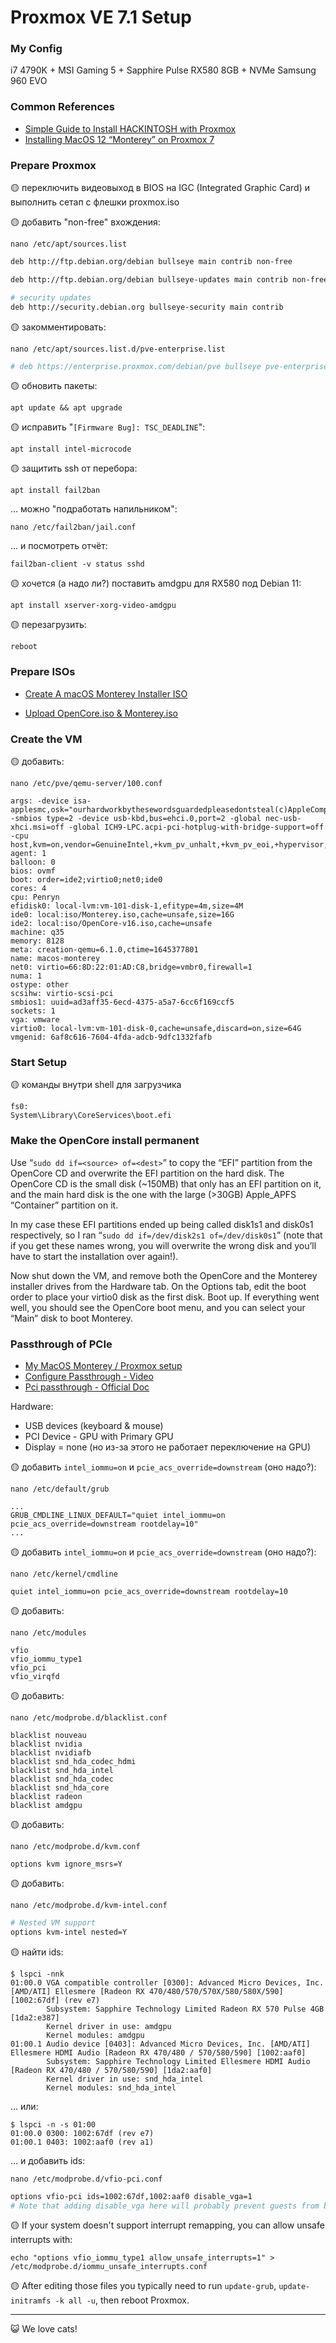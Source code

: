# Proxmox VE 7.1 Setup

### My Config

i7 4790K + MSI Gaming 5 + Sapphire Pulse RX580 8GB + NVMe Samsung 960 EVO

### Common References

- [Simple Guide to Install HACKINTOSH with Proxmox](https://www.youtube.com/watch?v=IYrSyNwhfuk)
- [Installing MacOS 12 “Monterey” on Proxmox 7](https://www.nicksherlock.com/2021/10/installing-macos-12-monterey-on-proxmox-7/)

### Prepare Proxmox

🟡 переключить видеовыход в BIOS на IGC (Integrated Graphic Card) и выполнить сетап с флешки proxmox.iso

🟡 добавить "non-free" вхождения:

```
nano /etc/apt/sources.list
```

```bash
deb http://ftp.debian.org/debian bullseye main contrib non-free

deb http://ftp.debian.org/debian bullseye-updates main contrib non-free

# security updates
deb http://security.debian.org bullseye-security main contrib
```

🟡 закомментировать:

```
nano /etc/apt/sources.list.d/pve-enterprise.list
```

```bash
# deb https://enterprise.proxmox.com/debian/pve bullseye pve-enterprise
```

🟡 обновить пакеты:

```
apt update && apt upgrade
```

🟡 исправить "`[Firmware Bug]: TSC_DEADLINE`":

```
apt install intel-microcode
```

🟡 защитить ssh от перебора:

```
apt install fail2ban
```

... можно "подработать напильником":

```
nano /etc/fail2ban/jail.conf
```

... и посмотреть отчёт:

```
fail2ban-client -v status sshd
```

🟡 хочется (а надо ли?) поставить amdgpu для RX580 под Debian 11:

```
apt install xserver-xorg-video-amdgpu
```

🟡 перезагрузить:

```
reboot
```

### Prepare ISOs

- [Create A macOS Monterey Installer ISO](https://www.youtube.com/watch?v=q9koLQSqrlc)

- [Upload OpenCore.iso & Monterey.iso](https://www.youtube.com/watch?v=IYrSyNwhfuk&t=713s)

### Create the VM

🟡 добавить:

```
nano /etc/pve/qemu-server/100.conf
```

```
args: -device isa-applesmc,osk="ourhardworkbythesewordsguardedpleasedontsteal(c)AppleComputerInc" -smbios type=2 -device usb-kbd,bus=ehci.0,port=2 -global nec-usb-xhci.msi=off -global ICH9-LPC.acpi-pci-hotplug-with-bridge-support=off -cpu host,kvm=on,vendor=GenuineIntel,+kvm_pv_unhalt,+kvm_pv_eoi,+hypervisor,+invtsc
agent: 1
balloon: 0
bios: ovmf
boot: order=ide2;virtio0;net0;ide0
cores: 4
cpu: Penryn
efidisk0: local-lvm:vm-101-disk-1,efitype=4m,size=4M
ide0: local:iso/Monterey.iso,cache=unsafe,size=16G
ide2: local:iso/OpenCore-v16.iso,cache=unsafe
machine: q35
memory: 8128
meta: creation-qemu=6.1.0,ctime=1645377801
name: macos-monterey
net0: virtio=66:8D:22:01:AD:C8,bridge=vmbr0,firewall=1
numa: 1
ostype: other
scsihw: virtio-scsi-pci
smbios1: uuid=ad3aff35-6ecd-4375-a5a7-6cc6f169ccf5
sockets: 1
vga: vmware
virtio0: local-lvm:vm-101-disk-0,cache=unsafe,discard=on,size=64G
vmgenid: 6af8c616-7604-4fda-adcb-9dfc1332fafb
```

### Start Setup

🟡 команды внутри shell для загрузчика

```
fs0:
System\Library\CoreServices\boot.efi
```

### Make the OpenCore install permanent

Use “`sudo dd if=<source> of=<dest>`” to copy the “EFI” partition from the OpenCore CD and overwrite the EFI partition on the hard disk. The OpenCore CD is the small disk (~150MB) that only has an EFI partition on it, and the main hard disk is the one with the large (>30GB) Apple_APFS “Container” partition on it.

In my case these EFI partitions ended up being called disk1s1 and disk0s1 respectively, so I ran “`sudo dd if=/dev/disk2s1 of=/dev/disk0s1`” (note that if you get these names wrong, you will overwrite the wrong disk and you’ll have to start the installation over again!).

Now shut down the VM, and remove both the OpenCore and the Monterey installer drives from the Hardware tab. On the Options tab, edit the boot order to place your virtio0 disk as the first disk. Boot up. If everything went well, you should see the OpenCore boot menu, and you can select your “Main” disk to boot Monterey.

### Passthrough of PCIe

- [My MacOS Monterey / Proxmox setup](https://www.nicksherlock.com/2018/11/my-macos-vm-proxmox-setup/)
- [Configure Passthrough - Video](https://www.youtube.com/watch?v=IYrSyNwhfuk&t=1721s)
- [Pci passthrough - Official Doc](https://pve.proxmox.com/wiki/Pci_passthrough)

Hardware:

- USB devices (keyboard & mouse)
- PCI Device - GPU with Primary GPU
- Display = none (но из-за этого не работает переключение на GPU)

🟡 добавить `intel_iommu=on` и `pcie_acs_override=downstream` (оно надо?):

```
nano /etc/default/grub
```

```
...
GRUB_CMDLINE_LINUX_DEFAULT="quiet intel_iommu=on pcie_acs_override=downstream rootdelay=10"
...
```

🟡 добавить `intel_iommu=on` и `pcie_acs_override=downstream` (оно надо?):

```
nano /etc/kernel/cmdline
```

```
quiet intel_iommu=on pcie_acs_override=downstream rootdelay=10
```

🟡 добавить:

```
nano /etc/modules
```

```
vfio
vfio_iommu_type1
vfio_pci
vfio_virqfd
```

🟡 добавить:

```
nano /etc/modprobe.d/blacklist.conf
```

```
blacklist nouveau
blacklist nvidia
blacklist nvidiafb
blacklist snd_hda_codec_hdmi
blacklist snd_hda_intel
blacklist snd_hda_codec
blacklist snd_hda_core
blacklist radeon
blacklist amdgpu
```

🟡 добавить:

```
nano /etc/modprobe.d/kvm.conf
```

```
options kvm ignore_msrs=Y
```

🟡 добавить:

```
nano /etc/modprobe.d/kvm-intel.conf
```

```bash
# Nested VM support
options kvm-intel nested=Y
```

🟡 найти ids:

```
$ lspci -nnk
01:00.0 VGA compatible controller [0300]: Advanced Micro Devices, Inc. [AMD/ATI] Ellesmere [Radeon RX 470/480/570/570X/580/580X/590] [1002:67df] (rev e7)
        Subsystem: Sapphire Technology Limited Radeon RX 570 Pulse 4GB [1da2:e387]
        Kernel driver in use: amdgpu
        Kernel modules: amdgpu
01:00.1 Audio device [0403]: Advanced Micro Devices, Inc. [AMD/ATI] Ellesmere HDMI Audio [Radeon RX 470/480 / 570/580/590] [1002:aaf0]
        Subsystem: Sapphire Technology Limited Ellesmere HDMI Audio [Radeon RX 470/480 / 570/580/590] [1da2:aaf0]
        Kernel driver in use: snd_hda_intel
        Kernel modules: snd_hda_intel
```

... или:

```
$ lspci -n -s 01:00
01:00.0 0300: 1002:67df (rev e7)
01:00.1 0403: 1002:aaf0 (rev a1)
```

... и добавить ids:

```
nano /etc/modprobe.d/vfio-pci.conf
```

```bash
options vfio-pci ids=1002:67df,1002:aaf0 disable_vga=1
# Note that adding disable_vga here will probably prevent guests from booting in SeaBIOS mode
```

🟡 If your system doesn't support interrupt remapping, you can allow unsafe interrupts with:

```
echo "options vfio_iommu_type1 allow_unsafe_interrupts=1" > /etc/modprobe.d/iommu_unsafe_interrupts.conf
```

🟡 After editing those files you typically need to run `update-grub`, `update-initramfs -k all -u`, then reboot Proxmox.

---

😺 We love cats!
